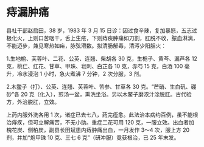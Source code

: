 # 痔漏肿痛

县社干部赵启田，38 岁，1983 年 3 月 15 日诊：因过食辛辣，复加暴怒，五志过极化火，上则口苦咽干，舌上生疮，下则痔疾肿痛如刀割，肛脱不收，脓血淋漓，不能迈步，兼见寒热如疟，脉弦滑数。拟清肠解毒，清泻少阳胆火：

1.生地榆、芙蓉叶、二花、公英、连翘、柴胡各 30 克，生栀子、黄芩、漏芦各 12 克，桃仁、红花、甘草、甲珠、皂刺、白芷各 10 克，赤芍 15 克，白酒 100 毫升，冷水浸泡 1 小时，急火煮沸 7 分钟，2 次分服，3 剂。

2.木鳖子（打）、公英、连翘、芙蓉叶、苦参、甘草各 30 克。“芒硝、生白矾、硼砂”各 20 克（化入），煎汤一盆，熏洗坐浴。另以木鳖子磨浓汁涂脱肛。古代验方，外治脱肛，立效。

上药内服外洗各用 1 次，诸症已去七八，药完痊愈。此法治本病约百例，虽不能根治痔疾，但可立解痛苦，不无小助。重症二花可用 120 克，一服立效。出血者加槐花炭、侧柏炭，副县长田斌患内痔肿痛出血，一月发作 3～4 次，服上方 20 剂，并加“炮甲珠 10 克、三七 6 克”（研冲服）竟获根治，已 25 年末发。